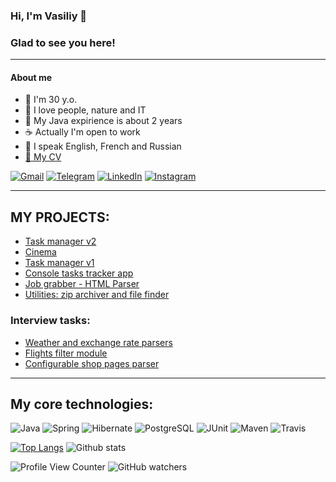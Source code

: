 ### Hi, I'm Vasiliy 👋
###
### Glad to see you here!
-------
#### About me

* :hatching_chick: I'm 30 y.o.
* :angel: I love people, nature and IT
* :hatched_chick: My Java expirience is about 2 years
* :coffee: Actually I'm open to work
* :speech_balloon: I speak English, French and Russian 
* [:page_facing_up: My CV](https://krasobas.github.io/CV/)

[![Gmail](https://img.shields.io/badge/Gmail-D14836?style=for-the-badge&logo=gmail&logoColor=white)](mailto:vasiliy.krasov@gmail.com)
[![Telegram](https://img.shields.io/badge/Telegram-2CA5E0?style=for-the-badge&logo=telegram&logoColor=white)](https://www.t.me/krasobas)
[![LinkedIn](https://img.shields.io/badge/linkedin-%230077B5.svg?style=for-the-badge&logo=linkedin&logoColor=white)](https://www.linkedin.com/in/krasobas/)
[![Instagram](https://img.shields.io/badge/vsl.krsv-%23E4405F.svg?style=for-the-badge&logo=Instagram&logoColor=white)](https://www.instagram.com/vsl.krsv/)

-----
## MY PROJECTS:
- [Task manager v2](https://github.com/Krasobas/job4j_todo)
- [Cinema](https://github.com/Krasobas/job4j_cinema)
- [Task manager v1](https://github.com/Krasobas/taskmen)
- [Console tasks tracker app](https://github.com/Krasobas/job4j_tracker_app)
- [Job grabber - HTML Parser](https://github.com/Krasobas/job4j_grabber)
- [Utilities: zip archiver and file finder](https://github.com/Krasobas/job4j_utilities)

### Interview tasks:
- [Weather and exchange rate parsers](https://github.com/Krasobas/teamidea_krasov)
-  [Flights filter module](https://github.com/Krasobas/gridnine_krasov)
- [Configurable shop pages parser](https://github.com/Krasobas/shop_parser)

-----

## My core technologies:

![Java](https://img.shields.io/badge/Java-%3E%3D%208-orange) 
![Spring](https://img.shields.io/badge/Spring-%3E%3D%205.0-green)
![Hibernate](https://img.shields.io/badge/Hibernate-%3E%3D%205.0-yellow)
![PostgreSQL](https://img.shields.io/badge/PostgreSQL-%3E%3D%209-blue)
![JUnit](https://img.shields.io/badge/JUnit-%3E%3D%204.0-red)
![Maven](https://img.shields.io/badge/Maven-3-red)
![Travis](https://img.shields.io/badge/Travis-CI-succes)

[![Top Langs](https://github-readme-stats.vercel.app/api/top-langs/?username=Krasobas&layout=compact)](https://github.com/Krasobas/github-readme-stats)
![Github stats](https://github-readme-stats.vercel.app/api?username=Krasobas&hide=stars,prs,issues,contribs)

![Profile View Counter](https://komarev.com/ghpvc/?username=Krasobas)
![GitHub watchers](https://img.shields.io/github/watchers/krasobas/krasobas?style=social)

<!--
**Krasobas/Krasobas** is a ✨ _special_ ✨ repository because its `README.md` (this file) appears on your GitHub profile.

Here are some ideas to get you started:

- 🔭 I’m currently working on ...
- 🌱 I’m currently learning ...
- 👯 I’m looking to collaborate on ...
- 🤔 I’m looking for help with ...
- 💬 Ask me about ...
- 📫 How to reach me: ...
- 😄 Pronouns: ...
- ⚡ Fun fact: ...
-->
